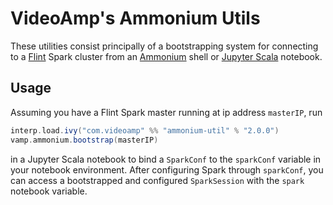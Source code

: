 # VideoAmp's Ammonium Utils

These utilities consist principally of a bootstrapping system for connecting to a [Flint](https://github.com/VideoAmp/flint) Spark cluster from an [Ammonium](https://github.com/jupyter-scala/ammonium) shell or [Jupyter Scala](https://github.com/jupyter-scala/jupyter-scala) notebook.

## Usage

Assuming you have a Flint Spark master running at ip address `masterIP`, run

```scala
interp.load.ivy("com.videoamp" %% "ammonium-util" % "2.0.0")
vamp.ammonium.bootstrap(masterIP)
```

in a Jupyter Scala notebook to bind a `SparkConf` to the `sparkConf` variable in your notebook environment. After configuring Spark through `sparkConf`, you can access a bootstrapped and configured `SparkSession` with the `spark` notebook variable.
